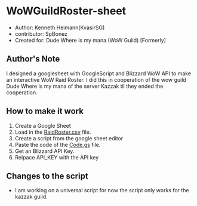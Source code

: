 # WoWGuildRoster-sheet
- Author: Kenneth Heimann(KvasirSG)
- contributor: SpBonez
- Created for: Dude Where is my mana (WoW Guild) [Formerly]

## Author's Note
I designed a googlesheet with GoogleScript and Blizzard WoW API to make an interactive WoW Raid Roster.
I did this in cooperation of the wow guild Dude Where is my mana of the server Kazzak til they ended the cooperation.

## How to make it work

1. Create a Google Sheet
2. Load in the [RaidRoster.csv](https://github.com/KvasirSG/WoWGuildRoster-sheet/blob/master/Raid%20Roster%20-%20Sheet1.csv) file.
3. Create a script from the google sheet editor
4. Paste the code of the [Code.gs](https://github.com/KvasirSG/WoWGuildRoster-sheet/blob/master/Code.gs) file.
5. Get an Blizzard API Key.
6. Relpace API_KEY with the API key

## Changes to the script
- I am working on a universal script for now the script only works for the kazzak guild.

